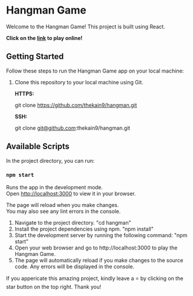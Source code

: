 # Hangman Game

Welcome to the Hangman Game! This project is built using React.

**Click on the [link](https://desolate-castle-27933-0d76e4d64545.herokuapp.com/) to play online!**

## Getting Started

Follow these steps to run the Hangman Game app on your local machine:

1. Clone this repository to your local machine using Git.

   **HTTPS:**
   
   git clone https://github.com/thekain9/hangman.git

   **SSH:**

   git clone git@github.com:thekain9/hangman.git

## Available Scripts

In the project directory, you can run:

### `npm start`

Runs the app in the development mode.\
Open [http://localhost:3000](http://localhost:3000) to view it in your browser.

The page will reload when you make changes.\
You may also see any lint errors in the console.

1. Navigate to the project directory.
    "cd hangman"
2. Install the project dependencies using npm.
    "npm install"
3. Start the development server by running the following command:
    "npm start"
3. Open your web browser and go to http://localhost:3000 to play the Hangman Game.
4. The page will automatically reload if you make changes to the source code. Any errors will be displayed in the console.

If you appericate this amazing project, kindly leave a ⭐ by clicking on the star button on the top right.
Thank you!


